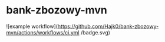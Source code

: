 # bank-zbozowy-mvn
![example workflow](https://github.com/Hajk0/bank-zbozowy-mvn/actions/workflows/ci.yml
/badge.svg)
